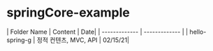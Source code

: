 # springCore-example

| Folder Name  | Content | Date|
| ------------- | ------------- |
| hello-spring-g  | 정적 컨텐츠, MVC, API  | 02/15/21|

